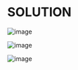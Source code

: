 # SOLUTION


![image](https://user-images.githubusercontent.com/68102477/124223860-e0772e00-db47-11eb-8193-5cdfe674a08b.png)


![image](https://user-images.githubusercontent.com/68102477/124223894-f84eb200-db47-11eb-973b-c70016fb3985.png)


![image](https://user-images.githubusercontent.com/68102477/124380178-adc36600-dcfe-11eb-8cb0-dfa8149e27ec.png)
